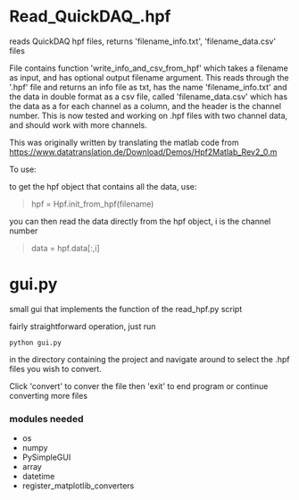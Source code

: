 # Read_QuickDAQ_.hpf
reads QuickDAQ hpf files, returns 'filename_info.txt', 'filename_data.csv' files

File contains function 'write_info_and_csv_from_hpf' which takes a filename as input, and has optional output filename argument. This reads through the '.hpf' file and returns an info file as txt, has the name 'filename_info.txt' and the data  in double format as a csv file, called 'filename_data.csv' which has the data as a for each channel as a column, and the header is the channel number. This is now tested and working on .hpf files with two channel data, and should work with more channels.

This was originally written by translating the matlab code from https://www.datatranslation.de/Download/Demos/Hpf2Matlab_Rev2_0.m

To use:

to get the hpf object that contains all the data, use:
> hpf = Hpf.init_from_hpf(filename)

you can then read the data directly from the hpf object, i is the channel number
> data = hpf.data[:,i]

# gui.py

small gui that implements the function of the read_hpf.py script

fairly straightforward operation, just run 
```
python gui.py
```
in the directory containing the project and navigate around to select the .hpf files you wish to convert.

Click 'convert' to conver the file then 'exit' to end program or continue converting
more files

### modules needed
* os
* numpy
* PySimpleGUI
* array
* datetime
* register_matplotlib_converters

